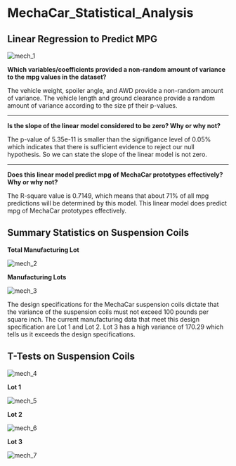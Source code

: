 # MechaCar_Statistical_Analysis

## Linear Regression to Predict MPG

![mech_1](https://user-images.githubusercontent.com/95505596/162512328-8d723986-f9ef-428e-be6c-ebcb5f886ce8.png)

**Which variables/coefficients provided a non-random amount of variance to the mpg values in the dataset?**

The vehicle weight, spoiler angle, and AWD provide a non-random amount of variance. The vehicle length and ground clearance provide a random amount of variance according to the size pf their p-values.

---------------------------------------
**Is the slope of the linear model considered to be zero? Why or why not?**

The p-value of 5.35e-11 is smaller than the signifigance level of 0.05% which indicates that there is sufficient evidence to reject our null hypothesis. So we can state the slope of the linear model is not zero.

---------------------------------------
**Does this linear model predict mpg of MechaCar prototypes effectively? Why or why not?**

The R-square value is 0.7149, which means that about 71% of all mpg predictions will be determined by this model. This linear model does predict mpg of MechaCar prototypes effectively.

## Summary Statistics on Suspension Coils

**Total Manufacturing Lot**

![mech_2](https://user-images.githubusercontent.com/95505596/162517478-182a6619-ca8d-4b3d-9317-18ac4436a6ac.png)

**Manufacturing Lots**

![mech_3](https://user-images.githubusercontent.com/95505596/162517722-6337a7bc-9485-411c-8816-ec11b2c6ea1a.png)

The design specifications for the MechaCar suspension coils dictate that the variance of the suspension coils must not exceed 100 pounds per square inch. The current manufacturing data that meet this design specification are Lot 1 and Lot 2. Lot 3 has a high variance of 170.29 which tells us it exceeds the design specifications.

## T-Tests on Suspension Coils

![mech_4](https://user-images.githubusercontent.com/95505596/162520022-7cec805a-c192-4cb1-be38-6a1633141cd3.png)

**Lot 1**

![mech_5](https://user-images.githubusercontent.com/95505596/162520610-a30c9c7a-f023-4d55-b162-7991e2b4c9bb.png)

**Lot 2**

![mech_6](https://user-images.githubusercontent.com/95505596/162520838-c9744035-aa12-453d-83cf-1f701d98f5f1.png)

**Lot 3**

![mech_7](https://user-images.githubusercontent.com/95505596/162521108-4235e278-0a91-4637-886a-1d6f8a8624bf.png)




